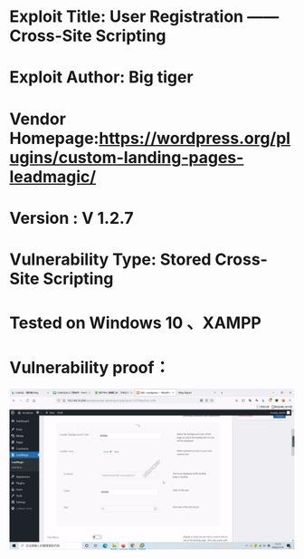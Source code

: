 # Exploit Title: User Registration ——  Cross-Site Scripting
# Exploit Author: Big tiger
# Vendor Homepage:https://wordpress.org/plugins/custom-landing-pages-leadmagic/
# Version :  V 1.2.7
# Vulnerability Type: Stored Cross-Site Scripting
# Tested on Windows 10 、XAMPP
# Vulnerability proof：  
![image](https://github.com/BigTiger2020/2022/blob/main/User%20Registration.gif)  
